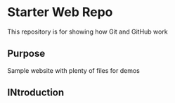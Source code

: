 # Starter Web Repo

This repository is for showing how Git and GitHub work

## Purpose

Sample website with plenty of files for demos

## INtroduction